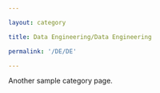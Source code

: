 ```yaml
---

layout: category

title: Data Engineering/Data Engineering

permalink: '/DE/DE'

---
```


Another sample category page.
